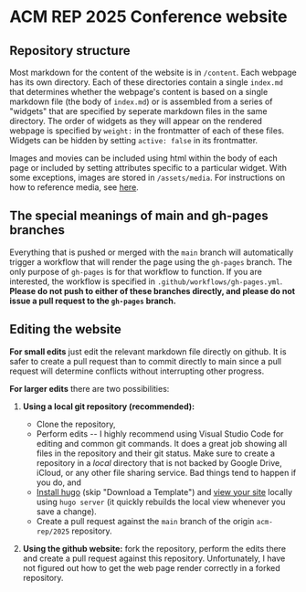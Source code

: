 # ACM REP 2025 Conference website

## Repository structure

Most markdown for the content of the website is in `/content`. Each webpage has its own directory. Each of these directories contain a single `index.md` that determines whether the webpage's content is based on a single markdown file (the body of `index.md`) or is assembled from a series of "widgets" that are specified by seperate markdown files in the same directory. The order of widgets as they will appear on the rendered webpage is specified by `weight:` in the frontmatter of each of these files. Widgets can be hidden by setting `active: false` in its frontmatter.

Images and movies can be included using html within the body of each page or included by setting attributes specific to a particular widget. With some exceptions, images are stored in `/assets/media`. For instructions on how to reference media, see [here](https://docs.hugoblox.com/reference/markdown/#images).

## The special meanings of main and gh-pages branches

Everything that is pushed or merged with the `main` branch will automatically trigger a workflow that will render the page using the `gh-pages` branch. The only purpose of `gh-pages` is for that workflow to function. If you are interested, the workflow is specified in `.github/workflows/gh-pages.yml`. **Please do not push to either of these branches directly, and please do not issue a pull request to the `gh-pages` branch.**

## Editing the website

**For small edits** just edit the relevant markdown file directly on github. It is safer to create a pull request than to commit directly to main since a pull request will determine conflicts without interrupting other progress. 

**For larger edits** there are two possibilities: 
1. **Using a local git repository (recommended):** 
    - Clone the repository, 
    - Perform edits -- I highly recommend using Visual Studio Code for editing and common git commands. It does a great job showing all files in the repository and their git status. Make sure to create a repository in a _local_ directory that is not backed by Google Drive, iCloud, or any other file sharing service. Bad things tend to happen if you do, and 
    - [Install hugo](https://wowchemy.com/docs/getting-started/install-hugo-extended/#prerequisites) (skip "Download a Template") and [view your site](https://wowchemy.com/docs/getting-started/install-hugo-extended/#view-your-site) locally using `hugo server` (it quickly rebuilds the local view whenever you save a change). 
    - Create a pull request against the `main` branch of the origin `acm-rep/2025` repository.
    
2. **Using the github website:** fork the repository, perform the edits there and create a pull request against this repository. Unfortunately, I have not figured out how to get the web page render correctly in a forked repository.
